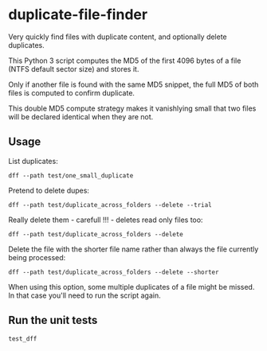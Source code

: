 # duplicate-file-finder

Very quickly find files with duplicate content, and optionally delete duplicates.

This Python 3 script computes the MD5 of the first 4096 bytes of a file (NTFS default sector size) and stores it.

Only if another file is found with the same MD5 snippet, the full MD5 of both files is computed to confirm duplicate.

This double MD5 compute strategy makes it vanishlying small that two files will be declared identical when they are not.

## Usage

List duplicates:
```
dff --path test/one_small_duplicate
```

Pretend to delete dupes:
```
dff --path test/duplicate_across_folders --delete --trial
```

Really delete them - carefull !!! - deletes read only files too:
```
dff --path test/duplicate_across_folders --delete
```

Delete the file with the shorter file name rather than always the file currently being processed:
```
dff --path test/duplicate_across_folders --delete --shorter
```
When using this option, some multiple duplicates of a file might be missed. In that case you'll need to run
the script again.


## Run the unit tests

```
test_dff
```

